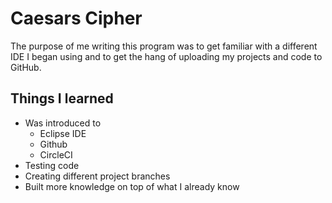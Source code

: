 # Caesars Cipher

The purpose of me writing this program was to get familiar with a different IDE I began 
using and to get the hang of uploading my projects and code to GitHub.

## **Things I learned**
* Was introduced to
  * Eclipse IDE
  * Github
  * CircleCI
* Testing code
* Creating different project branches
* Built more knowledge on top of what I already know
